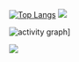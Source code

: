 [![Top Langs](https://github-readme-stats.vercel.app/api/top-langs/?username=blockkwork&layout=donut&theme=highcontrast)](https://github.com/anuraghazra/github-readme-stats) ![](https://leetcard.jacoblin.cool/blockkwork?theme=dark)


![activity graph](https://github-readme-activity-graph.vercel.app/graph?username=bstrdlord&theme=high-contrast)]

<img src="https://github-readme-stats.vercel.app/api/wakatime?username=4129cb65-031a-4a17-a206-7622bd94b901&theme=dark&hide_border=true&layout=compact&langs_count=10&range=all_time" /> 

